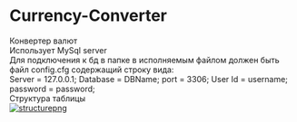 # Currency-Converter
Конвертер валют<br/>
Использует MySql server <br/>
Для подключения к бд в папке в исполняемым файлом должен быть файл config.cfg содержащий строку вида:<br/>
Server = 127.0.0.1; Database = DBName; port = 3306; User Id = username; password = password;<br/>
Структура таблицы<br />
<a href="https://imgbb.com/"><img src="https://i.ibb.co/dgxhLTq/structurepng.png" alt="structurepng" border="0"></a>
